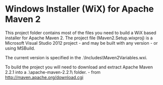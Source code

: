 Windows Installer (WiX) for Apache Maven 2
==========================================

This project folder contains most of the files you need to build a WiX based installer
for Apache Maven 2.  The project file (Maven2.Setup.wixproj) is a Microsoft Visual Studio 2012
project - and may be built with any version - or using MSBuild.

The current version is specified in the .\Includes\Maven2Variables.wxi.

To build the project you will need to download and extract Apache Maven 2.2.1 into a
.\apache-maven-2.2.1\ folder. - from http://maven.apache.org/download.cgi